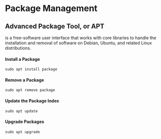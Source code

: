 # Package Management

## Advanced Package Tool, or APT

is a free-software user interface that works with core libraries to handle the installation and removal of software on Debian, Ubuntu, and related Linux distributions.

#### Install a Package
```
sudo apt install package
```

#### Remove a Package
```
sudo apt remove package
```

#### Update the Package Index
```
sudo apt update
```

#### Upgrade Packages
```
sudo apt upgrade
```
